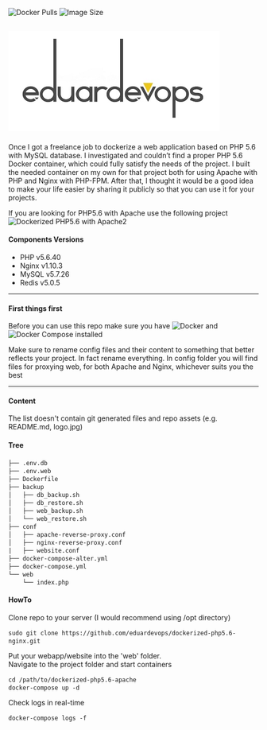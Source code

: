 <img alt="Docker Pulls" src="https://img.shields.io/docker/pulls/eduardevops/php5.6-fpm" style="max-width:100%;"> <img alt="Image Size" src="https://img.shields.io/microbadger/image-size/eduardevops/php5.6-fpm/latest" style="max-width:100%;">


![Logo](./assets/logo.jpg)
------

Once I got a freelance job to dockerize a web application based on PHP 5.6 with MySQL database. I investigated and couldn’t find a proper PHP 5.6 Docker container, which could fully satisfy the needs of the project. I built the needed container on my own for that project both for using Apache with PHP and Nginx with PHP-FPM. After that, I thought it would be a good idea to make your life easier by sharing it publicly so that you can use it for your projects.

If you are looking for  PHP5.6 with Apache use the following project <br>
![Dockerized PHP5.6 with Apache2](https://github.com/eduardevops/dockerized-php5.6-apache)

#### Components Versions
*	PHP v5.6.40
*	Nginx v1.10.3
*	MySQL v5.7.26
*	Redis v5.0.5

------

#### First things first
Before you can use this repo make sure you have ![Docker](https://www.docker.com/) and ![Docker Compose](https://docs.docker.com/compose/install/) installed

Make sure to rename config files and their content to something that better reflects your project. In fact rename everything.
In config folder you will find files for proxying web, for both Apache and Nginx, whichever suits you the best

------
#### Content
The list doesn't contain git generated files and repo assets (e.g. README.md, logo.jpg)

#### Tree

```less
├── .env.db
├── .env.web
├── Dockerfile
├── backup
│   ├── db_backup.sh
│   ├── db_restore.sh
│   ├── web_backup.sh
│   └── web_restore.sh
├── conf
│   ├── apache-reverse-proxy.conf
│   ├── nginx-reverse-proxy.conf
|   ├── website.conf
├── docker-compose-alter.yml
├── docker-compose.yml
└── web
    └── index.php
```

#### HowTo
Clone repo to your server (I would recommend using /opt directory)
```less
sudo git clone https://github.com/eduardevops/dockerized-php5.6-nginx.git
```
Put your webapp/website into the 'web' folder. <br>
Navigate to the project folder and start containers

```less
cd /path/to/dockerized-php5.6-apache
docker-compose up -d
```

Check logs in real-time
```less
docker-compose logs -f
```

